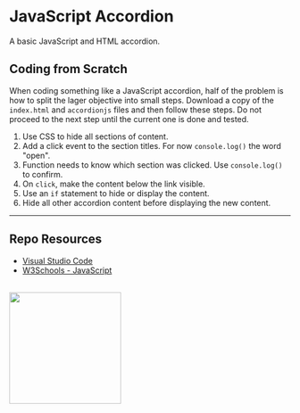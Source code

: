 # JavaScript Accordion

A basic JavaScript and HTML accordion.

## Coding from Scratch

When coding something like a JavaScript accordion, half of the problem is how to split the lager objective into small steps. Download a copy of the `index.html` and `accordionjs` files and then follow these steps. Do not proceed to the next step until the current one is done and tested. 

1. Use CSS to hide all sections of content.
2. Add a click event to the section titles. For now `console.log()` the word "open".
3. Function needs to know which section was clicked. Use `console.log()` to confirm.
4. On `click`, make the content below the link visible.
5. Use an `if` statement to hide or display the content.
6. Hide all other accordion content before displaying the new content.

***

## Repo Resources

* [Visual Studio Code](https://code.visualstudio.com/)
* [W3Schools - JavaScript](https://www.w3schools.com/js/)

<br>
<a href="https://codeadam.ca">
<img src="https://cdn.codeadam.ca/images@1.0.0/codeadam-logo-coloured-horizontal.png" width="200">
</a>
